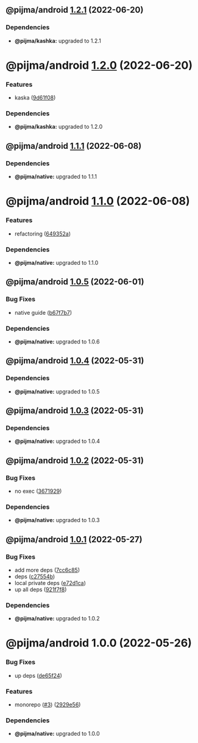 ## @pijma/android [1.2.1](https://github.com/qiwi/pijma-native/compare/@pijma/android@1.2.0...@pijma/android@1.2.1) (2022-06-20)





### Dependencies

* **@pijma/kashka:** upgraded to 1.2.1

# @pijma/android [1.2.0](https://github.com/qiwi/pijma-native/compare/@pijma/android@1.1.1...@pijma/android@1.2.0) (2022-06-20)


### Features

* kaska ([9d61f08](https://github.com/qiwi/pijma-native/commit/9d61f082fae96ea4c767257be107f657b8f6011a))





### Dependencies

* **@pijma/kashka:** upgraded to 1.2.0

## @pijma/android [1.1.1](https://github.com/qiwi/pijma-native/compare/@pijma/android@1.1.0...@pijma/android@1.1.1) (2022-06-08)





### Dependencies

* **@pijma/native:** upgraded to 1.1.1

# @pijma/android [1.1.0](https://github.com/qiwi/pijma-native/compare/@pijma/android@1.0.5...@pijma/android@1.1.0) (2022-06-08)


### Features

* refactoring ([649352a](https://github.com/qiwi/pijma-native/commit/649352a76422457b95a215df33d72e2ff9134b1a))





### Dependencies

* **@pijma/native:** upgraded to 1.1.0

## @pijma/android [1.0.5](https://github.com/qiwi/pijma-native/compare/@pijma/android@1.0.4...@pijma/android@1.0.5) (2022-06-01)


### Bug Fixes

* native guide ([b67f7b7](https://github.com/qiwi/pijma-native/commit/b67f7b74f2007c12c0f886d85d279beffd82cb36))





### Dependencies

* **@pijma/native:** upgraded to 1.0.6

## @pijma/android [1.0.4](https://github.com/qiwi/pijma-native/compare/@pijma/android@1.0.3...@pijma/android@1.0.4) (2022-05-31)





### Dependencies

* **@pijma/native:** upgraded to 1.0.5

## @pijma/android [1.0.3](https://github.com/qiwi/pijma-native/compare/@pijma/android@1.0.2...@pijma/android@1.0.3) (2022-05-31)





### Dependencies

* **@pijma/native:** upgraded to 1.0.4

## @pijma/android [1.0.2](https://github.com/qiwi/pijma-native/compare/@pijma/android@1.0.1...@pijma/android@1.0.2) (2022-05-31)


### Bug Fixes

* no exec ([3671929](https://github.com/qiwi/pijma-native/commit/36719296f34832466e4aea719fb948592fabab48))





### Dependencies

* **@pijma/native:** upgraded to 1.0.3

## @pijma/android [1.0.1](https://github.com/qiwi/pijma-native/compare/@pijma/android@1.0.0...@pijma/android@1.0.1) (2022-05-27)


### Bug Fixes

* add more deps ([7cc6c85](https://github.com/qiwi/pijma-native/commit/7cc6c85c6e023b4822a72c7c942484bb420cb4f7))
* deps ([c27554b](https://github.com/qiwi/pijma-native/commit/c27554b0a49feea0953fac6970c907d2992fee32))
* local private deps ([e72d1ca](https://github.com/qiwi/pijma-native/commit/e72d1ca1debe2bc8cf19ae7114986de249dae28f))
* up all deps ([921f7f8](https://github.com/qiwi/pijma-native/commit/921f7f875b489b55b56436ac1c705ff8296f268c))





### Dependencies

* **@pijma/native:** upgraded to 1.0.2

# @pijma/android 1.0.0 (2022-05-26)


### Bug Fixes

* up deps ([de65f24](https://github.com/qiwi/pijma-native/commit/de65f245cbd084ae6da6b99787859d3ba929c94b))


### Features

* monorepo ([#3](https://github.com/qiwi/pijma-native/issues/3)) ([2929e56](https://github.com/qiwi/pijma-native/commit/2929e569ab3c275b3d43e79b71c1f76311d06615))





### Dependencies

* **@pijma/native:** upgraded to 1.0.0
